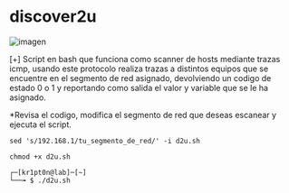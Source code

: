 # discover2u
![imagen](https://www.ccn.cni.es/images/slides/banner-actualidad.jpg)

[+] Script en bash que funciona como scanner de hosts mediante trazas icmp, usando este protocolo realiza trazas a distintos equipos que se encuentre en el segmento de red asignado, devolviendo un codigo de estado 0 o 1 y reportando como salida el valor y variable que se le ha asignado.

*Revisa el codigo, modifica el segmento de red que deseas escanear y ejecuta el script.
    
    sed 's/192.168.1/tu_segmento_de_red/' -i d2u.sh
    
    chmod +x d2u.sh

    ┌─[kr1pt0n@lab]─[~]
    └──╼ $ ./d2u.sh
